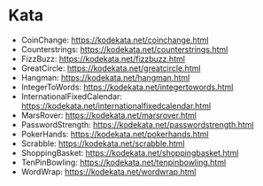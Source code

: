 # Kata

- CoinChange: https://kodekata.net/coinchange.html
- Counterstrings: https://kodekata.net/counterstrings.html
- FizzBuzz: https://kodekata.net/fizzbuzz.html
- GreatCircle: https://kodekata.net/greatcircle.html
- Hangman: https://kodekata.net/hangman.html
- IntegerToWords: https://kodekata.net/integertowords.html
- InternationalFixedCalendar: https://kodekata.net/internationalfixedcalendar.html
- MarsRover: https://kodekata.net/marsrover.html
- PasswordStrength: https://kodekata.net/passwordstrength.html
- PokerHands: https://kodekata.net/pokerhands.html
- Scrabble: https://kodekata.net/scrabble.html
- ShoppingBasket: https://kodekata.net/shoppingbasket.html
- TenPinBowling: https://kodekata.net/tenpinbowling.html
- WordWrap: https://kodekata.net/wordwrap.html
